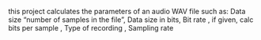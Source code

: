 this project calculates the parameters of an audio WAV file such as: Data size “number of samples in the file”, Data size in bits, Bit rate , if given, calc bits per sample , Type of recording , Sampling rate
